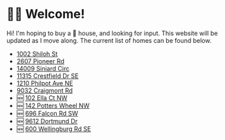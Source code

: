 # 👋🏽 Welcome!

Hi! I'm hoping to buy a :house_with_garden: house, and looking for input. This website will be updated as I move along. The current list of homes can be found below. 

* [1002 Shiloh St](1002-shiloh-st.md)
* [2607 Pioneer Rd](2607-pioneer-rd.md)
* [14009 Siniard Circ](14009-siniard-cir.md)
* [11315 Crestfield Dr SE](11315-crestfield-dr-se.md)
* [1210 Philpot Ave NE](1210-philpot-av-se.md)
* [9032 Craigmont Rd](9032-craigmont-rd.md)
* :new: [102 Ella Ct NW](102-ella-ct-nw.md)
* :new: [142 Potters Wheel NW](142-potters-wheel-nw.md)
* :new: [696 Falcon Rd SW](696-falcon-rd-sw.md)
* :new: [9612 Dortmund Dr](9612-dortmund-dr.md)
* :new: [600 Wellingburg Rd SE](600-wellingburg-road-se.md)
